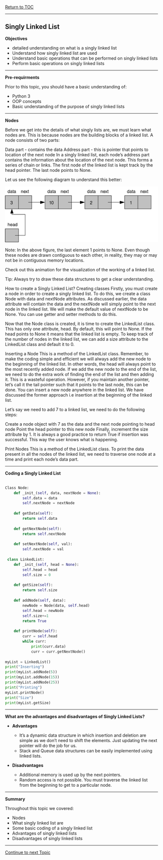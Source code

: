 <a href="https://github.com/CyberTrainingUSAF/06-Intro-to-Algorithms/blob/master/00-Table-of-Contents.md"> Return to TOC </a>

---

## Singly Linked List

**Objectives**

* detailed understanding on what is a singly linked list
* Understand how singly linked list are used
* Understand basic operations that can be performed on singly linked lists
* Perform basic operations on singly linked lists

---

**Pre-requirments**

Prior to this topic, you should have a basic understanding of: 

* Python 3
* OOP concepts
* Basic understanding of the purpose of singly linked lists

---

**Nodes**

Before we get into the details of what singly lists are, we must learn what nodes are. This is because nodes are the building blocks of a linked list. A node consists of two parts:

Data part - contains the data
Address part - this is pointer that points to location of the next node
In a singly linked list, each node’s address part contains the information about the location of the next node. This forms a series of chain or links. The first node of the linked list is kept track by the head pointer. The last node points to None.

Let us see the following diagram to understand this better:

![](/Assets/linklist.png)

Note: In the above figure, the last element 1 points to None. Even though these nodes are drawn contiguous to each other, in reality, they may or may not be in contiguous memory locations.

Check out this animation for the visualization of the working of a linked list.

Tip: Always try to draw these data structures to get a clear understanding.

How to create a Singly Linked List?
Creating classes
Firstly, you must create a node in order to create a singly linked list. To do this, we create a class Node with data and nextNode attributes. As discussed earlier, the data attribute will contain the data and the nextNode will simply point to the next node in the linked list. We will make the default value of nextNode to be None. You can use getter and setter methods to do this.

Now that the Node class is created, it is time to create the LinkedList class. This has only one attribute, head. By default, this will point to None. If the head points to None it means that the linked list is empty. To keep track of the number of nodes in the linked list, we can add a size attribute to the LinkedList class and default it to 0.

Inserting a Node
This is a method of the LinkedList class. Remember, to make the coding simple and efficient we will always add the new node to the beginning of the linked list. In other words, the head will always point to the most recently added node. If we add the new node to the end of the list, we need to do the extra work of finding the end of the list and then adding it. This is a wasteful operation. However, if you maintain another pointer, let’s call it the tail pointer such that it points to the last node, this can be done. You can insert a new node anywhere in the linked list. We have discussed the former approach i.e insertion at the beginning of the linked list.

Let’s say we need to add 7 to a linked list, we need to do the following steps:

Create a node object with 7 as the data and the next node pointing to head node
Point the head pointer to this new node
Finally, increment the size attribute by 1. It is always a good practice to return True if insertion was successful. This way the user knows what is happening.

Print Nodes
This is a method of the LinkedList class. To print the data present in all the nodes of the linked list, we need to traverse one node at a time and print each node’s data part.

---

**Coding a Singly Linked List**

```python

Class Node:
    def _init_(self, data, nextNode = None):
        self.data = data
        self.nextNode = nextNode
        
    def getData(self):
        return self.data
        
    def getNextNode(self):
        return self.nextNode
        
    def setNextNode(self, val):
        self.nextNode = val

 class LinkedList:
    def _init_(self, head = None):
        self.head = head
        self.size = 0
        
    def getSize(self):
        return self.size
        
    def addNode(self, data):
        newNode = Node(data, self.head)
        self.head = newNode
        self.size+=1
        return True
        
    def printNode(self):
        curr = self.head
        while curr:
            print(curr.data)
            curr = curr.getNextNode()

myList = LinkedList()
print("Inserting")
print(myList.addNode(5))
print(myList.addNode(15))
print(myList.addNode(25))
print("Printing")
myList.printNode()
print("Size")
print(myList.getSize)

```
---

**What are the advantages and disadvantages of Singly Linked Lists?**  

* **Advantages**

  * It’s a dynamic data structure in which insertion and deletion are simple as we don’t need to shift the elements. Just updating the next pointer will do the job for us.
  * Stack and Queue data structures can be easily implemented using linked lists.

* **Disadvantages**

  * Additional memory is used up by the next pointers.
  * Random access is not possible. You must traverse the linked list from the beginning to get to a particular node.

---

**Summary**

Throughout this topic we covered:
* Nodes
* What singly linked list are
* Some basic coding of a singly linked list
* Advantages of singly linked lists
* Disadvantages of singly linked lists

---

<a href="https://github.com/CyberTrainingUSAF/06-Intro-to-Algorithms/blob/master/10_Doubly_Linked_List.md"> Continue to next Topic </a>
